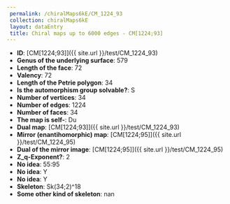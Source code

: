 ```yaml
--- 
 permalink: /chiralMaps6kE/CM_1224_93 
 collection: chiralMaps6kE
 layout: dataEntry
 title: Chiral maps up to 6000 edges - CM[1224;93]
---
```


- **ID**: [CM[1224;93]]({{ site.url }}/test/CM_1224_93)
- **Genus of the underlying surface**: 579
- **Length of the face**: 72
- **Valency**: 72
- **Length of the Petrie polygon**: 34
- **Is the automorphism group solvable?**: S
- **Number of vertices**: 34
- **Number of edges**: 1224
- **Number of faces**: 34
- **The map is self-**: Du
- **Dual map**: [CM[1224;93]]({{ site.url }}/test/CM_1224_93)
- **Mirror (enantihomorphic) map**: [CM[1224;95]]({{ site.url }}/test/CM_1224_95)
- **Dual of the mirror image**: [CM[1224;95]]({{ site.url }}/test/CM_1224_95)
- **Z_q-Exponent?**: 2
- **No idea**:  55:95
- **No idea**: Y
- **No idea**: Y
- **Skeleton**: Sk(34;2)^18
- **Some other kind of skeleton**: nan
